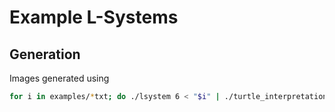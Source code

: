 # Example L-Systems

## Generation

Images generated using
```bash
for i in examples/*txt; do ./lsystem 6 < "$i" | ./turtle_interpretation 90 > "$i.svg"; done
```
